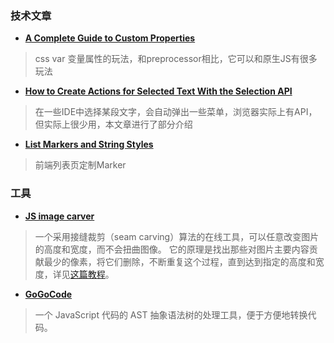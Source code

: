 ### 技术文章
+ **[A Complete Guide to Custom Properties](https://css-tricks.com/a-complete-guide-to-custom-properties/)**
> css var 变量属性的玩法，和preprocessor相比，它可以和原生JS有很多玩法


+ **[How to Create Actions for Selected Text With the Selection API](https://css-tricks.com/how-to-create-actions-for-selected-text-with-the-selection-api/)**
> 在一些IDE中选择某段文字，会自动弹出一些菜单，浏览器实际上有API，但实际上很少用，本文章进行了部分介绍


+ **[List Markers and String Styles](https://css-tricks.com/list-markers-and-string-styles/)**
> 前端列表页定制Marker


### 工具
+ **[JS image carver](https://trekhleb.dev/js-image-carver/)**
> 一个采用接缝裁剪（seam carving）算法的在线工具，可以任意改变图片的高度和宽度，而不会扭曲图像。
它的原理是找出那些对图片主要内容贡献最少的像素，将它们删除，不断重复这个过程，直到达到指定的高度和宽度，详见[这篇教程](https://trekhleb.dev/blog/2021/content-aware-image-resizing-in-javascript/)。
+ **[GoGoCode](https://github.com/thx/gogocode)**
> 一个 JavaScript 代码的 AST 抽象语法树的处理工具，便于方便地转换代码。